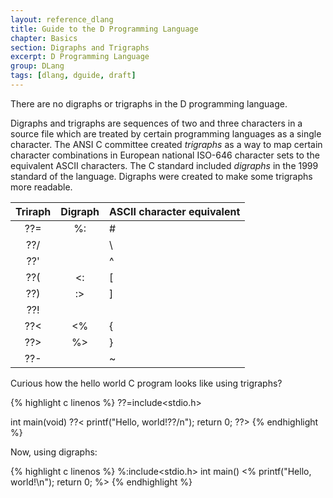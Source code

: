 ```yaml
---
layout: reference_dlang
title: Guide to the D Programming Language
chapter: Basics
section: Digraphs and Trigraphs
excerpt: D Programming Language
group: DLang
tags: [dlang, dguide, draft]
---
```


There are no digraphs or trigraphs in the D programming language.

Digraphs and trigraphs are sequences of two and three characters in a source file which are treated by certain programming languages as a single character.
The ANSI C committee created _trigraphs_ as a way to map certain character combinations in European national ISO-646 character sets to the equivalent ASCII characters.
The C standard included _digraphs_ in the 1999 standard of the language. Digraphs were created to make some trigraphs more readable.

| Triraph | Digraph | ASCII character equivalent |
|:-------:|:-------:|----------------------------|
| ??=     | %:      | #
| ??/     |         | \
| ??'     |         | ^
| ??(     | <:      | [
| ??)     | :>      | ]
| ??!     |         | |
| ??<     | <%      | {
| ??>     | %>      | }
| ??-     |         | ~

Curious how the hello world C program looks like using trigraphs?

{% highlight c linenos %}
??=include<stdio.h>

int main(void)
??<
  printf("Hello, world!??/n");
  return 0;
??>
{% endhighlight %}

Now, using digraphs:

{% highlight c linenos %}
%:include<stdio.h>
int main()
<%
  printf("Hello, world!\n");
  return 0;
%>
{% endhighlight %}
